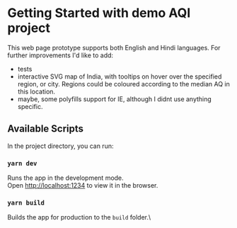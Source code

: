 # Getting Started with demo AQI project

This web page prototype supports both English and Hindi languages.
For further improvements I'd like to add:
- tests
- interactive SVG map of India, with tooltips on hover over the specified region, or city.
Regions could be coloured according to the median AQ in this location. 
- maybe, some polyfills support for IE, although I didnt use anything specific.
## Available Scripts

In the project directory, you can run:

### `yarn dev`

Runs the app in the development mode.\
Open [http://localhost:1234](http://localhost:1234) to view it in the browser.

### `yarn build`

Builds the app for production to the `build` folder.\
